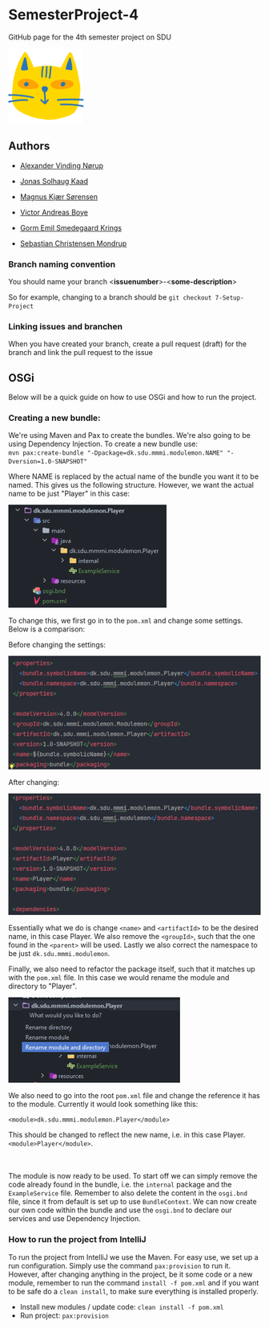 # SemesterProject-4
GitHub page for the 4th semester project on SDU

<img src="./Assets/icons/cat-icon-fullsize.png" alt="Modulemon Icon" width="150" height="150" />

## Authors
* [Alexander Vinding Nørup](https://github.com/AlexanderNorup)

* [Jonas Solhaug Kaad](https://github.com/JonasKaad)

* [Magnus Kjær Sørensen](https://github.com/magnuskjaer)

* [Victor Andreas Boye](https://github.com/VictorABoye)

* [Gorm Emil Smedegaard Krings](https://github.com/Gorm2303)

* [Sebastian Christensen Mondrup](https://github.com/SebMon)

### Branch naming convention
You should name your branch <**issuenumber**\>-\<**some-description**\>

So for example, changing to a branch should be `git checkout 7-Setup-Project`

### Linking issues and branchen
When you have created your branch, create a pull request (draft) for the branch and link the pull request to the issue

## OSGi
Below will be a quick guide on how to use OSGi and how to run the project.
### Creating a new bundle:
We're using Maven and Pax to create the bundles. We're also going to be using Dependency Injection. 
To create a new bundle use: \
`mvn pax:create-bundle "-Dpackage=dk.sdu.mmmi.modulemon.NAME" "-Dversion=1.0-SNAPSHOT"`

Where NAME is replaced by the actual name of the bundle you want it to be named. This gives us the following structure.
However, we want the actual name to be just "Player" in this case:

<img src="./Assets/readme-assets/bundle-structure.PNG" alt="Bundle Structure" />

To change this, we first go in to the `pom.xml` and change some settings.
Below is a comparison:

Before changing the settings:

<img src="./Assets/readme-assets/pom-before.PNG" alt="Pom file before" />

After changing:

<img src="./Assets/readme-assets/pom-after.PNG" alt="Pom file after" />

Essentially what we do is change `<name>` and `<artifactId>` to be the desired name, in this case Player.
We also remove the `<groupId>`, such that the one found in the `<parent>` will be used. Lastly we also correct the 
namespace to be just `dk.sdu.mmmi.modulemon`.

Finally, we also need to refactor the package itself, such that it matches up with the `pom.xml` file.
In this case we would rename the module and directory to "Player".

<img src="./Assets/readme-assets/rename-bundle.PNG" alt="Renaming bundle" />

We also need to go into the root `pom.xml` file and change the reference it has to the module. Currently it would look
something like this:
```
<module>dk.sdu.mmmi.modulemon.Player</module>
```
This should be changed to reflect the new name, i.e. in this case Player. `<module>Player</module>`.

\
\
The module is now ready to be used. To start off we can simply remove the code already found in the bundle, i.e.
the `internal` package and the `ExampleService` file. Remember to also delete the content in the `osgi.bnd` file, since
it from default is set up to use `BundleContext`. We can now create our own code within the bundle and use the `osgi.bnd` to declare our services and use Dependency 
Injection.

### How to run the project from IntelliJ
To run the project from IntelliJ we use the Maven. For easy use, we set up a run configuration.
Simply use the command `pax:provision` to run it. However, after changing anything in the project, be it some code
or a new module, remember to run the command `install -f pom.xml` and if you want to be safe do a `clean install`, 
to make sure everything is installed properly.

- Install new modules / update code: `clean install -f pom.xml`
- Run project: `pax:provision`